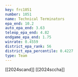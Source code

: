```yaml
---
key: frc1051
number: 1051
name: Technical Terminators
epa_end: 10.2
auto_epa_end: 3.63
teleop_epa_end: 4.82
endgame_epa_end: 1.75
winrate: 0.4559
district_epa_rank: 56
district_epa_percentile: 0.4227
type: Team
---
```

[[2024scand]]
[[2024sccha]]
